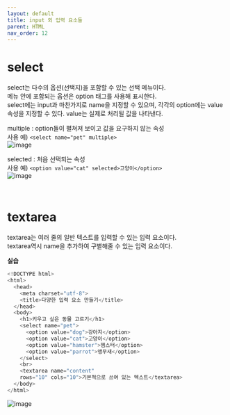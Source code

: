 ```yaml
---
layout: default
title: input 외 입력 요소들
parent: HTML
nav_order: 12
---  
```


# select  
select는 다수의 옵션(선택지)을 포함할 수 있는 선택 메뉴이다.  
메뉴 안에 포함되는 옵션은 option 태그를 사용해 표시한다.  
select에는 input과 마찬가지로 name을 지정할 수 있으며, 각각의 option에는 value 속성을 지정할 수 있다. value는 실제로 처리될 값을 나타낸다.  

multiple : option들이 펼쳐져 보이고 값을 요구하지 않는 속성  
사용 예) `<select name="pet" multiple>`  
![image](https://github.com/jjsok73379/jjsok73379.github.io/assets/114732330/85557175-c8e7-4cc2-90a4-a3011945e79f)  

selected : 처음 선택되는 속성  
사용 예) `<option value="cat" selected>고양이</option>`  
![image](https://github.com/jjsok73379/jjsok73379.github.io/assets/114732330/88ebbda3-252b-4548-a82a-485043c1fd74)  

<br>  

# textarea  
textarea는 여러 줄의 일반 텍스트를 입력할 수 있는 입력 요소이다.  
textarea역시 name을 추가하여 구별해줄 수 있는 입력 요소이다.  

**실습**  
```java
<!DOCTYPE html>
<html>
  <head>
    <meta charset="utf-8">
    <title>다양한 입력 요소 만들기</title>
  </head>
  <body>
    <h1>키우고 싶은 동물 고르기</h1>
    <select name="pet">
      <option value="dog">강아지</option>
      <option value="cat">고양이</option>
      <option value="hamster">햄스터</option>
      <option value="parrot">앵무새</option>
    </select>
    <br>
    <textarea name="content"
    rows="10" cols="10">기본적으로 쓰여 있는 텍스트</textarea>
  </body>
</html>
```  
![image](https://github.com/jjsok73379/jjsok73379.github.io/assets/114732330/181cb67d-af33-497c-b875-716da6b76796)